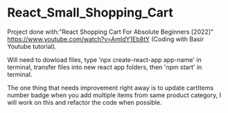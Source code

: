 # React_Small_Shopping_Cart

Project done with:"React Shopping Cart For Absolute Beginners [2022]" https://www.youtube.com/watch?v=AmIdY1Eb8tY (Coding with Basir Youtube tutorial).

Will need to dowload files, type 'npx create-react-app app-name' in terminal, transfer files into new react app folders, then 'npm start' in terminal.

The one thing that needs improvement right away is to update cartItems number badge when you add multiple items from same product category, I will work on this and refactor the code when possible.
